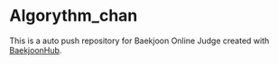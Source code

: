 # Algorythm_chan
This is a auto push repository for Baekjoon Online Judge created with [BaekjoonHub](https://github.com/BaekjoonHub/BaekjoonHub).
